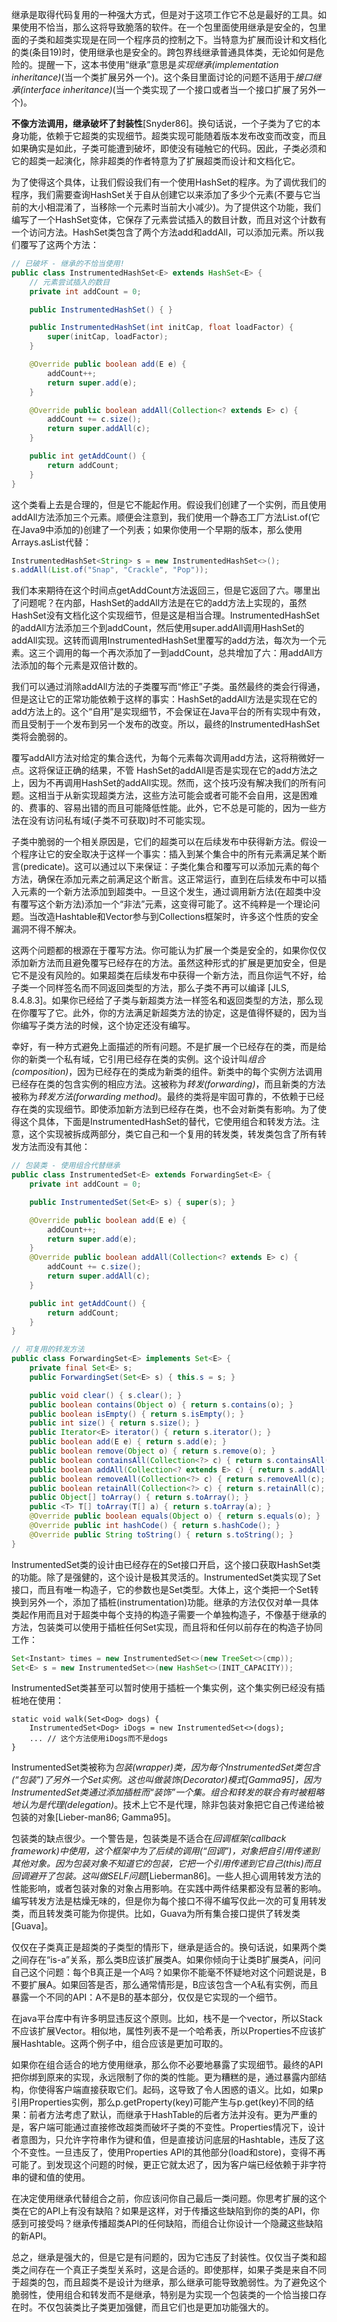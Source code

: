 继承是取得代码复用的一种强大方式，但是对于这项工作它不总是最好的工具。如果使用不恰当，那么这将导致脆落的软件。在一个包里面使用继承是安全的，包里面的子类和超类实现是在同一个程序员的控制之下。当特意为扩展而设计和文档化的类(条目19)时，使用继承也是安全的。跨包界线继承普通具体类，无论如何是危险的。提醒一下，这本书使用“继承”意思是*实现继承(implementation inheritance)*(当一个类扩展另外一个)。这个条目里面讨论的问题不适用于*接口继承(interface inheritance)*(当一个类实现了一个接口或者当一个接口扩展了另外一个)。

**不像方法调用，继承破坏了封装性**[Snyder86]。换句话说，一个子类为了它的本身功能，依赖于它超类的实现细节。超类实现可能随着版本发布改变而改变，而且如果确实是如此，子类可能遭到破坏，即使没有碰触它的代码。因此，子类必须和它的超类一起演化，除非超类的作者特意为了扩展超类而设计和文档化它。

为了使得这个具体，让我们假设我们有一个使用HashSet的程序。为了调优我们的程序，我们需要查询HashSet关于自从创建它以来添加了多少个元素(不要与它当前的大小相混淆了，当移除一个元素时当前大小减少)。为了提供这个功能，我们编写了一个HashSet变体，它保存了元素尝试插入的数目计数，而且对这个计数有一个访问方法。HashSet类包含了两个方法add和addAll，可以添加元素。所以我们覆写了这两个方法：
```java
// 已破坏 - 继承的不恰当使用!
public class InstrumentedHashSet<E> extends HashSet<E> {
	// 元素尝试插入的数目
	private int addCount = 0;

	public InstrumentedHashSet() { }

	public InstrumentedHashSet(int initCap, float loadFactor) { 
		super(initCap, loadFactor);
	} 

	@Override public boolean add(E e) { 
		addCount++; 
		return super.add(e); 
	} 

	@Override public boolean addAll(Collection<? extends E> c) {
		addCount += c.size();
		return super.addAll(c); 
	} 

	public int getAddCount() {
		return addCount;
	}
}
```
这个类看上去是合理的，但是它不能起作用。假设我们创建了一个实例，而且使用addAll方法添加三个元素。顺便会注意到，我们使用一个静态工厂方法List.of(它在Java9中添加的)创建了一个列表；如果你使用一个早期的版本，那么使用Arrays.asList代替：
```java
InstrumentedHashSet<String> s = new InstrumentedHashSet<>(); 
s.addAll(List.of("Snap", "Crackle", "Pop"));
```
我们本来期待在这个时间点getAddCount方法返回三，但是它返回了六。哪里出了问题呢？在内部，HashSet的addAll方法是在它的add方法上实现的，虽然HashSet没有文档化这个实现细节，但是这是相当合理。InstrumentedHashSet的addAll方法添加三个到addCount，然后使用super.addAll调用HashSet的addAll实现。这转而调用InstrumentedHashSet里覆写的add方法，每次为一个元素。这三个调用的每一个再次添加了一到addCount，总共增加了六：用addAll方法添加的每个元素是双倍计数的。

我们可以通过消除addAll方法的子类覆写而“修正”子类。虽然最终的类会行得通，但是这让它的正常功能依赖于这样的事实：HashSet的addAll方法是实现在它的add方法上的。这个“自用”是实现细节，不会保证在Java平台的所有实现中有效，而且受制于一个发布到另一个发布的改变。所以，最终的InstrumentedHashSet类将会脆弱的。

覆写addAll方法对给定的集合迭代，为每个元素每次调用add方法，这将稍微好一点。这将保证正确的结果，不管
HashSet的addAll是否是实现在它的add方法之上，因为不再调用HashSet的addAll实现。然而，这个技巧没有解决我们的所有问题。这相当于从新实现超类方法，这些方法可能会或者可能不会自用，这是困难的、费事的、容易出错的而且可能降低性能。此外，它不总是可能的，因为一些方法在没有访问私有域(子类不可获取)时不可能实现。

子类中脆弱的一个相关原因是，它们的超类可以在后续发布中获得新方法。假设一个程序让它的安全取决于这样一个事实：插入到某个集合中的所有元素满足某个断言(predicate)。这可以通过以下来保证：子类化集合和覆写可以添加元素的每个方法，确保在添加元素之前满足这个断言。这正常运行，直到在后续发布中可以插入元素的一个新方法添加到超类中。一旦这个发生，通过调用新方法(在超类中没有覆写这个新方法)添加一个“非法”元素，这变得可能了。这不纯粹是一个理论问题。当改造Hashtable和Vector参与到Collections框架时，许多这个性质的安全漏洞不得不解决。

这两个问题都的根源在于覆写方法。你可能认为扩展一个类是安全的，如果你仅仅添加新方法而且避免覆写已经存在的方法。虽然这种形式的扩展是更加安全，但是它不是没有风险的。如果超类在后续发布中获得一个新方法，而且你运气不好，给子类一个同样签名而不同返回类型的方法，那么子类不再可以编译 [JLS, 8.4.8.3]。如果你已经给了子类与新超类方法一样签名和返回类型的方法，那么现在你覆写了它。此外，你的方法满足新超类方法的协定，这是值得怀疑的，因为当你编写子类方法的时候，这个协定还没有编写。

幸好，有一种方式避免上面描述的所有问题。不是扩展一个已经存在的类，而是给你的新类一个私有域，它引用已经存在类的实例。这个设计叫*组合(composition)*，因为已经存在的类成为新类的组件。新类中的每个实例方法调用已经存在类的包含实例的相应方法。这被称为*转发(forwarding)*，而且新类的方法被称为*转发方法(forwarding method)*。最终的类将是牢固可靠的，不依赖于已经存在类的实现细节。即使添加新方法到已经存在类，也不会对新类有影响。为了使得这个具体，下面是InstrumentedHashSet的替代，它使用组合和转发方法。注意，这个实现被拆成两部分，类它自己和一个复用的转发类，转发类包含了所有转发方法而没有其他：

```java
// 包装类 - 使用组合代替继承 
public class InstrumentedSet<E> extends ForwardingSet<E> { 
	private int addCount = 0;

	public InstrumentedSet(Set<E> s) { super(s); }

	@Override public boolean add(E e) { 
		addCount++; 
		return super.add(e);
	} 
	@Override public boolean addAll(Collection<? extends E> c) {
		addCount += c.size();
		return super.addAll(c); 
	} 

	public int getAddCount() {
		return addCount; 
	}
}

```
```java
// 可复用的转发方法 
public class ForwardingSet<E> implements Set<E> {
	private final Set<E> s; 
	public ForwardingSet(Set<E> s) { this.s = s; }

	public void clear() { s.clear(); } 
	public boolean contains(Object o) { return s.contains(o); } 
	public boolean isEmpty() { return s.isEmpty(); } 
	public int size() { return s.size(); } 
	public Iterator<E> iterator() { return s.iterator(); } 
	public boolean add(E e) { return s.add(e); } 
	public boolean remove(Object o) { return s.remove(o); } 
	public boolean containsAll(Collection<?> c) { return s.containsAll(c); } 
	public boolean addAll(Collection<? extends E> c) { return s.addAll(c); } 
	public boolean removeAll(Collection<?> c) { return s.removeAll(c); } 
	public boolean retainAll(Collection<?> c) { return s.retainAll(c); } 
	public Object[] toArray() { return s.toArray(); } 
	public <T> T[] toArray(T[] a) { return s.toArray(a); } 
	@Override public boolean equals(Object o) { return s.equals(o); } 
	@Override public int hashCode() { return s.hashCode(); } 
	@Override public String toString() { return s.toString(); }
} 
```
InstrumentedSet类的设计由已经存在的Set接口开启，这个接口获取HashSet类的功能。除了是强健的，这个设计是极其灵活的。InstrumentedSet类实现了Set接口，而且有唯一构造子，它的参数也是Set类型。大体上，这个类把一个Set转换到另外一个，添加了插桩(instrumentation)功能。继承的方法仅仅对单一具体类起作用而且对于超类中每个支持的构造子需要一个单独构造子，不像基于继承的方法，包装类可以使用于插桩任何Set实现，而且将和任何以前存在的构造子协同工作：
```java
Set<Instant> times = new InstrumentedSet<>(new TreeSet<>(cmp)); 
Set<E> s = new InstrumentedSet<>(new HashSet<>(INIT_CAPACITY));
```
InstrumentedSet类甚至可以暂时使用于插桩一个集实例，这个集实例已经没有插桩地在使用：
```
static void walk(Set<Dog> dogs) { 
	InstrumentedSet<Dog> iDogs = new InstrumentedSet<>(dogs); 
	... // 这个方法使用iDogs而不是dogs 
}
```
InstrumentedSet类被称为*包装(wrapper)*类，因为每个InstrumentedSet类包含(“包装”)了另外一个Set实例。这也叫做*装饰(Decorator)*模式[Gamma95]，因为InstrumentedSet类通过添加插桩而“装饰”一个集。组合和转发的联合有时被粗略地认为是*代理(delegation)*。技术上它不是代理，除非包装对象把它自己传递给被包装的对象[Lieber-man86; Gamma95]。

包装类的缺点很少。一个警告是，包装类是不适合在*回调框架(callback framework)*中使用，这个框架中为了后续的调用(“回调”)，对象把自引用传递到其他对象。因为包装对象不知道它的包装，它把一个引用传递到它自己(this)而且回调避开了包装。这叫做*SELF问题*[Lieberman86]。一些人担心调用转发方法的性能影响，或者包装对象的对象占用影响。在实践中两件结果都没有显著的影响。编写转发方法是枯燥无味的，但是你为每个接口不得不编写仅此一次的可复用转发类，而且转发类可能为你提供。比如，Guava为所有集合接口提供了转发类[Guava]。

仅仅在子类真正是超类的子类型的情形下，继承是适合的。换句话说，如果两个类之间存在“is-a”关系，那么类B应该扩展类A。如果你倾向于让类B扩展类A，问问自己这个问题：每个B真正是一个A吗？如果你不能毫不怀疑地对这个问题说是，B不要扩展A。如果回答是否，那么通常情形是，B应该包含一个A私有实例，而且暴露一个不同的API：A不是B的基本部分，仅仅是它实现的一个细节。

在java平台库中有许多明显违反这个原则。比如，栈不是一个vector，所以Stack不应该扩展Vector。相似地，属性列表不是一个哈希表，所以Properties不应该扩展Hashtable。这两个例子中，组合应该是更加可取的。

如果你在组合适合的地方使用继承，那么你不必要地暴露了实现细节。最终的API把你绑到原来的实现，永远限制了你的类的性能。更为糟糕的是，通过暴露内部结构，你使得客户端直接获取它们。起码，这导致了令人困惑的语义。比如，如果p引用Properties实例，那么p.getProperty(key)可能产生与p.get(key)不同的结果：前者方法考虑了默认，而继承于HashTable的后者方法并没有。更为严重的是，客户端可能通过直接修改超类而破坏子类的不变性。Properties情况下，设计者意图为，只允许字符串作为键和值，但是直接访问底层的Hashtable，违反了这个不变性。一旦违反了，使用Properties API的其他部分(load和store)，变得不再可能了。到发现这个问题的时候，更正它就太迟了，因为客户端已经依赖于非字符串的键和值的使用。

在决定使用继承代替组合之前，你应该问你自己最后一类问题。你思考扩展的这个类在它的API上有没有缺陷？如果是这样，对于传播这些缺陷到你的类的API，你感到可接受吗？继承传播超类API的任何缺陷，而组合让你设计一个隐藏这些缺陷的新API。

总之，继承是强大的，但是它是有问题的，因为它违反了封装性。仅仅当子类和超类之间存在一个真正子类型关系时，这是合适的。即使那样，如果子类是来自不同于超类的包，而且超类不是设计为继承，那么继承可能导致脆弱性。为了避免这个脆弱性，使用组合和转发而不是继承，特别是为实现一个包装类的一个恰当接口存在时。不仅包装类比子类更加强健，而且它们也是更加功能强大的。
